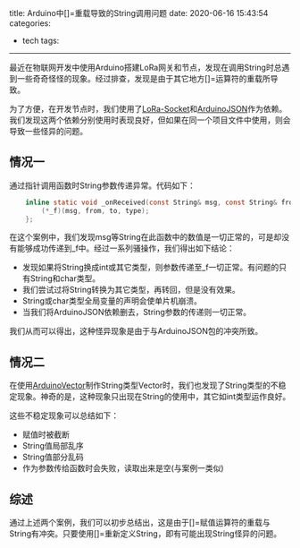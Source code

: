 title: Arduino中[]=重载导致的String调用问题
date: 2020-06-16 15:43:54
categories:
- tech
tags:
---
最近在物联网开发中使用Arduino搭建LoRa网关和节点，发现在调用String时总遇到一些奇奇怪怪的现象。经过排查，发现是由于其它地方[]=运算符的重载所导致。


<!--more-->

为了方便，在开发节点时，我们使用了[LoRa-Socket](https://github.com/iotcat/lora-socket)和[ArduinoJSON](https://arduinojson.org/)作为依赖。我们发现这两个依赖分别使用时表现良好，但如果在同一个项目文件中使用，则会导致一些怪异的问题。

## 情况一
通过指针调用函数时String参数传递异常。代码如下：

```C
    inline static void _onReceived(const String& msg, const String& from, const String& to, const String& type){
        (*_f)(msg, from, to, type);
    };
```

在这个案例中，我们发现msg等String在此函数中的数值是一切正常的，可是却没有能够成功传递到_f中。经过一系列骚操作，我们得出如下结论：
 - 发现如果将String换成int或其它类型，则参数传递至_f一切正常。有问题的只有String和char类型。
 - 我们尝试过将String转换为其它类型，再转回，但是没有效果。
 - String或char类型全局变量的声明会使单片机崩溃。
 - 当我们将ArduinoJSON依赖删去，String参数的传递则一切正常。

我们从而可以得出，这种怪异现象是由于与ArduinoJSON包的冲突所致。

## 情况二
在使用[ArduinoVector](https://github.com/tomstewart89/Vector)制作String类型Vector时，我们也发现了String类型的不稳定现象。神奇的是，这种现象只出现在String的使用中，其它如int类型运作良好。

这些不稳定现象可以总结如下：
 - 赋值时被截断
 - String值局部乱序
 - String值部分乱码
 - 作为参数传给函数时会失败，读取出来是空(与案例一类似)

## 综述
通过上述两个案例，我们可以初步总结出，这是由于[]=赋值运算符的重载与String有冲突。只要使用[]=重新定义String，即有可能出现String怪异的问题。